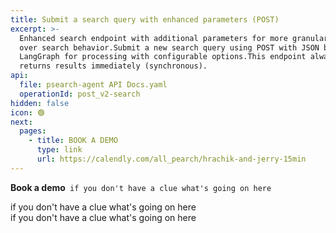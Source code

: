 ```yaml
---
title: Submit a search query with enhanced parameters (POST)
excerpt: >-
  Enhanced search endpoint with additional parameters for more granular control
  over search behavior.Submit a new search query using POST with JSON body. Uses
  LangGraph for processing with configurable options.This endpoint always
  returns results immediately (synchronous).
api:
  file: psearch-agent API Docs.yaml
  operationId: post_v2-search
hidden: false
icon: 🟢
next:
  pages:
    - title: BOOK A DEMO
      type: link
      url: https://calendly.com/all_pearch/hrachik-and-jerry-15min
---
```

<Anchor label="**Book a demo**" target="_blank" href="https://calendly.com/all_pearch/hrachik-and-jerry-15min">**Book a demo**</Anchor>` if you don't have a clue what's going on here`

<Cards columns={1}>
  <Card title="Book a demo" href="https://calendly.com/all_pearch/hrachik-and-jerry-15min" icon="fa-democrat" target="_blank">
    if you don't have a clue what's going on here
  </Card>
</Cards>

<br />

<Cards columns={1}>
  <Card title="Book a demo" href="https://calendly.com/all_pearch/hrachik-and-jerry-15min" icon="fa-democrat" target="_blank" rel="noopener noreferrer">
    <div
      className="tinted-card"
      style={{
        background: '#F5F8FF',
        padding: '16px',
        margin: '-16px',        // тянем фон до границ карточки
        borderRadius: '12px'    // подровнять скругление
      }}
    >
      if you don't have a clue what's going on here
    </div>
  </Card>
</Cards>